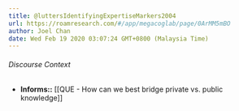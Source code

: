 ```yaml
---
title: @luttersIdentifyingExpertiseMarkers2004
url: https://roamresearch.com/#/app/megacoglab/page/0ArMM5mBO
author: Joel Chan
date: Wed Feb 19 2020 03:07:24 GMT+0800 (Malaysia Time)
---
```




###### Discourse Context

- **Informs::** [[QUE - How can we best bridge private vs. public knowledge]]
